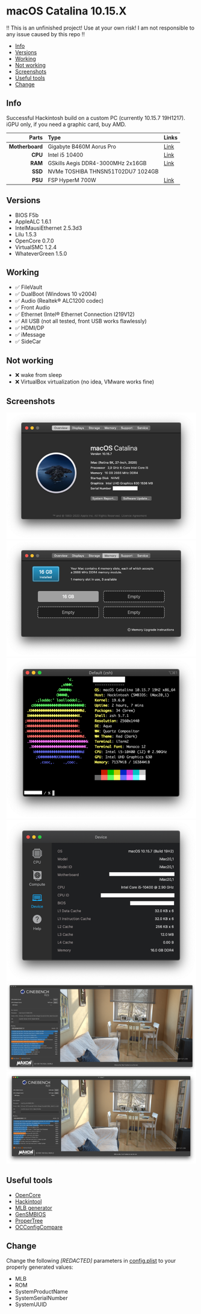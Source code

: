 # macOS Catalina 10.15.X
:bangbang: This is an unfinished project! Use at your own risk! I am not responsible to any issue caused by this repo :bangbang:

  - [Info](#info)
  - [Versions](#versions)
  - [Working](#working)
  - [Not working](#not-working)
  - [Screenshots](#screenshots)
  - [Useful tools](#useful-tools)
  - [Change](#change)

## Info

 Successful Hackintosh build on a custom PC (currently 10.15.7 19H1217). iGPU only, if you need a graphic card, buy AMD.

Parts|Type|Links|
--:|:--|:--|
**Motherboard**|Gigabyte B460M Aorus Pro|[Link](https://www.gigabyte.com/Motherboard/B460M-AORUS-PRO-rev-10#kf)
**CPU**|Intel i5 10400|[Link](https://ark.intel.com/content/www/us/en/ark/products/199271/intel-core-i5-10400-processor-12m-cache-up-to-4-30-ghz.html)
**RAM**|GSkills Aegis DDR4-3000MHz 2x16GB |[Link](https://www.gskill.com/product/165/185/1535968303/F4-3000C16S-16GISBAegis-DDR4DDR4-3000MHz-CL16-18-18-38-1.35V16GB-(1x16GB))
**SSD**|NVMe TOSHIBA THNSN51T02DU7 1024GB||
**PSU**|FSP HyperM 700W|[Link](https://www.fsp-europe.com/hyper-m-500600700w/)

## Versions
- BIOS F5b
- AppleALC 1.6.1
- IntelMausiEthernet 2.5.3d3
- Lilu 1.5.3
- OpenCore 0.7.0
- VirtualSMC 1.2.4
- WhateverGreen 1.5.0

## Working
- :white_check_mark: FileVault
- :white_check_mark: DualBoot (Windows 10 v2004)
- :white_check_mark: Audio (Realtek® ALC1200 codec)
- :white_check_mark: Front Audio
- :white_check_mark: Ethernet (Intel® Ethernet Connection I219V12)
- :white_check_mark: All USB (not all tested, front USB works flawlessly)
- :white_check_mark: HDMI/DP
- :white_check_mark: iMessage
- :white_check_mark: SideCar

## Not working
- :x: wake from sleep
- :x: VirtualBox virtualization (no idea, VMware works fine)
## Screenshots
![about](/images/about.png "About") 
![memory](/images/memory.png "Memory") 
![neofetch](/images/neofetch.png "neofetch") 
![geekbench](/images/geekbench-device.png "Geekbench")
![cinebench-single](/images/cinebench-single.png "Cinebench-single") 
![cinebench-multi](/images/cinebench-multi.png "Cinebench-multi") 

## Useful tools
- [OpenCore](https://github.com/acidanthera/OpenCorePkg)
- [Hackintool](https://github.com/headkaze/Hackintool)
- [MLB generator](https://gist.github.com/graphis/688e2caa200d2b4182f7b9cc20a14731)
- [GenSMBIOS](https://github.com/corpnewt/GenSMBIOS)
- [ProperTree](https://github.com/corpnewt/ProperTree)
- [OCConfigCompare](https://github.com/corpnewt/OCConfigCompare)

## Change
Change the following *[REDACTED]* parameters in [config.plist](/EFI/OC/config.plist) to your properly generated values:
- MLB
- ROM
- SystemProductName
- SystemSerialNumber
- SystemUUID
